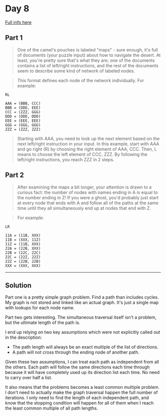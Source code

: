 # Day 8

[Full info here](https://adventofcode.com/2023/day/8)

## Part 1

>One of the camel's pouches is labeled "maps" - sure enough, it's full of
documents (your puzzle input) about how to navigate the desert. At least,
you're pretty sure that's what they are; one of the documents contains a list
of left/right instructions, and the rest of the documents seem to describe some
kind of network of labeled nodes.

>This format defines each node of the network individually. For example:
```
RL

AAA = (BBB, CCC)
BBB = (DDD, EEE)
CCC = (ZZZ, GGG)
DDD = (DDD, DDD)
EEE = (EEE, EEE)
GGG = (GGG, GGG)
ZZZ = (ZZZ, ZZZ)
```

>Starting with AAA, you need to look up the next element based on the next
left/right instruction in your input. In this example, start with AAA and go
right (R) by choosing the right element of AAA, CCC. Then, L means to choose
the left element of CCC, ZZZ. By following the left/right instructions, you
reach ZZZ in 2 steps.

## Part 2

>After examining the maps a bit longer, your attention is drawn to a curious
fact: the number of nodes with names ending in A is equal to the number ending
in Z! If you were a ghost, you'd probably just start at every node that ends
with A and follow all of the paths at the same time until they all
simultaneously end up at nodes that end with Z.

>For example:
```
LR

11A = (11B, XXX)
11B = (XXX, 11Z)
11Z = (11B, XXX)
22A = (22B, XXX)
22B = (22C, 22C)
22C = (22Z, 22Z)
22Z = (22B, 22B)
XXX = (XXX, XXX)
```

---

## Solution

Part one is a pretty simple graph problem. Find a path than includes cycles. My graph
is not stored and linked like an actual graph. It's just a single map with lookups
for each node name.

Part two gets interesting. The simultaneous traversal itself isn't a problem, but the
ultimate length of the path is.

I end up relying on two key assumptions which were not explicitly called out in
the description:

* The path length will always be an exact multiple of the list of directions.
* A path will not cross through the ending node of another path.

Given these two assumptions, I can treat each path as independent from all the others.
Each path will follow the same directions each time through because it will have
completely used up its direction list each time. No need to carry over half a list.

It also means that the problems becomes a least common multiple problem. I don't need
to actually make the graph traversal happen the full number of iterations. I only
need to find the length of each independent path, and know that the stopping
condition will happen for all of them when I reach the least common multiple of all
path lengths.




